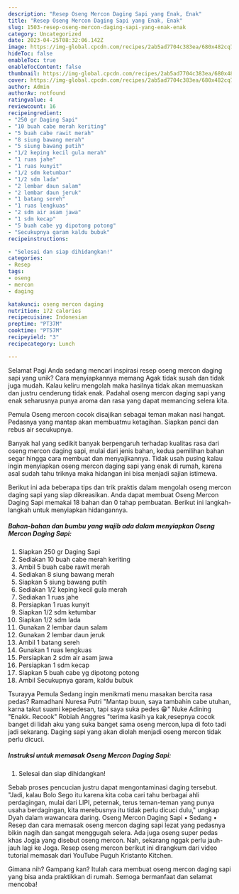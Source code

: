 ```yaml
---
description: "Resep Oseng Mercon Daging Sapi yang Enak, Enak"
title: "Resep Oseng Mercon Daging Sapi yang Enak, Enak"
slug: 1503-resep-oseng-mercon-daging-sapi-yang-enak-enak
category: Uncategorized
date: 2023-04-25T08:32:06.142Z
image: https://img-global.cpcdn.com/recipes/2ab5ad7704c383ea/680x482cq70/oseng-mercon-daging-sapi-foto-resep-utama.jpg
hideToc: false
enableToc: true
enableTocContent: false
thumbnail: https://img-global.cpcdn.com/recipes/2ab5ad7704c383ea/680x482cq70/oseng-mercon-daging-sapi-foto-resep-utama.jpg
cover: https://img-global.cpcdn.com/recipes/2ab5ad7704c383ea/680x482cq70/oseng-mercon-daging-sapi-foto-resep-utama.jpg
author: Admin
authorAv: notfound
ratingvalue: 4
reviewcount: 16
recipeingredient:
- "250 gr Daging Sapi"
- "10 buah cabe merah keriting"
- "5 buah cabe rawit merah"
- "8 siung bawang merah"
- "5 siung bawang putih"
- "1/2 keping kecil gula merah"
- "1 ruas jahe"
- "1 ruas kunyit"
- "1/2 sdm ketumbar"
- "1/2 sdm lada"
- "2 lembar daun salam"
- "2 lembar daun jeruk"
- "1 batang sereh"
- "1 ruas lengkuas"
- "2 sdm air asam jawa"
- "1 sdm kecap"
- "5 buah cabe yg dipotong potong"
- "Secukupnya garam kaldu bubuk"
recipeinstructions:

- "Selesai dan siap dihidangkan!"
categories:
- Resep
tags:
- oseng
- mercon
- daging

katakunci: oseng mercon daging 
nutrition: 172 calories
recipecuisine: Indonesian
preptime: "PT37M"
cooktime: "PT57M"
recipeyield: "3"
recipecategory: Lunch

---
```



Selamat Pagi Anda sedang mencari inspirasi resep oseng mercon daging sapi yang unik? Cara menyiapkannya memang Agak tidak susah dan tidak juga mudah. Kalau keliru mengolah maka hasilnya tidak akan memuaskan dan justru cenderung tidak enak. Padahal oseng mercon daging sapi yang enak seharusnya punya aroma dan rasa yang dapat memancing selera kita.


Pemula Oseng mercon cocok disajikan sebagai teman makan nasi hangat. Pedasnya yang mantap akan membuatmu ketagihan. Siapkan panci dan rebus air secukupnya.

Banyak hal yang sedikit banyak berpengaruh terhadap kualitas rasa dari oseng mercon daging sapi, mulai dari jenis bahan, kedua pemilihan bahan segar hingga cara membuat dan menyajikannya. Tidak usah pusing kalau ingin menyiapkan oseng mercon daging sapi yang enak di rumah, karena asal sudah tahu triknya maka hidangan ini bisa menjadi sajian istimewa.


Berikut ini ada beberapa tips dan trik praktis dalam mengolah oseng mercon daging sapi yang siap dikreasikan. Anda dapat membuat Oseng Mercon Daging Sapi memakai 18 bahan dan 0 tahap pembuatan. Berikut ini langkah-langkah untuk menyiapkan hidangannya.

<!--inarticleads1-->

##### Bahan-bahan dan bumbu yang wajib ada dalam menyiapkan Oseng Mercon Daging Sapi:

1. Siapkan 250 gr Daging Sapi
1. Sediakan 10 buah cabe merah keriting
1. Ambil 5 buah cabe rawit merah
1. Sediakan 8 siung bawang merah
1. Siapkan 5 siung bawang putih
1. Sediakan 1/2 keping kecil gula merah
1. Sediakan 1 ruas jahe
1. Persiapkan 1 ruas kunyit
1. Siapkan 1/2 sdm ketumbar
1. Siapkan 1/2 sdm lada
1. Gunakan 2 lembar daun salam
1. Gunakan 2 lembar daun jeruk
1. Ambil 1 batang sereh
1. Gunakan 1 ruas lengkuas
1. Persiapkan 2 sdm air asam jawa
1. Persiapkan 1 sdm kecap
1. Siapkan 5 buah cabe yg dipotong potong
1. Ambil Secukupnya garam, kaldu bubuk


Tsurayya Pemula Sedang ingin menikmati menu masakan bercita rasa pedas? Ramadhani Nuresa Putri &#34;Mantap buun, saya tambahin cabe utuhan, karna takut suami kepedesan, tapi saya suka pedes 😁&#34; Nuke Adining &#34;Enakk. Recook&#34; Robiah Anggres &#34;terima kasih ya kak,resepnya cocok banget di lidah aku yang suka banget sama oseng mercon,lupa di foto tadi jadi sekarang. Daging sapi yang akan diolah menjadi oseng mercon tidak perlu dicuci. 

<!--inarticleads2-->

##### Instruksi untuk memasak Oseng Mercon Daging Sapi:


1. Selesai dan siap dihidangkan!

Sebab proses pencucian justru dapat mengontaminasi daging tersebut. &#34;Jadi, kalau Bolo Sego itu karena kita coba cari tahu berbagai ahli perdagingan, mulai dari LIPI, peternak, terus teman-teman yang punya usaha berdagingan, kita merebusnya itu tidak perlu dicuci dulu,&#34; ungkap Dyah dalam wawancara daring. Oseng Mercon Daging Sapi • Sedang • Resep dan cara memasak oseng mercon daging sapi lezat yang pedasnya bikin nagih dan sangat menggugah selera. Ada juga oseng super pedas khas Jogja yang disebut oseng mercon. Nah, sekarang nggak perlu jauh-jauh lagi ke Joga. Resep oseng mercon berikut ini dirangkum dari video tutorial memasak dari YouTube Puguh Kristanto Kitchen. 

Gimana nih? Gampang kan? Itulah cara membuat oseng mercon daging sapi yang bisa anda praktikkan di rumah. Semoga bermanfaat dan selamat mencoba!
